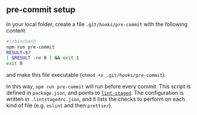 ## pre-commit setup

In your local folder, create a file `.git/hooks/pre-commit` with the following content

```bash
#!/bin/bash
npm run pre-commit
RESULT=$?
[ $RESULT -ne 0 ] && exit 1
exit 0
```

and make this file executable (`chmod +x .git/hooks/pre-commit`).

In this way, `npm run pre-commit` will run before every commit. This script is
defined in `package.json`, and points to
[`lint-staged`](https://github.com/okonet/lint-staged). The configuration is
written in `.lintstagedrc.json`, and it lists the checks to perform on each
kind of file (e.g. `eslint` and then `prettier`).
